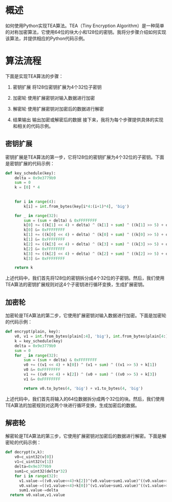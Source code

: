 # 概述

如何使用Python实现TEA算法。TEA（Tiny Encryption Algorithm）是一种简单的对称加密算法，它使用64位的块大小和128位的密钥。我将分步骤介绍如何实现该算法，并提供相应的Python代码示例。

# 算法流程

下面是实现TEA算法的步骤：

1. 密钥扩展	将128位密钥扩展为4个32位子密钥

2. 加密轮	使用扩展密钥对输入数据进行加密

3. 解密轮	使用扩展密钥对加密后的数据进行解密

4. 结果输出	输出加密或解密后的数据
   接下来，我将为每个步骤提供具体的实现和相关的代码示例。

## 密钥扩展

  密钥扩展是TEA算法的第一步，它将128位的密钥扩展为4个32位的子密钥。下面是密钥扩展的代码示例：

```python
def key_schedule(key):
    delta = 0x9e3779b9
    sum = 0
    k = [0] * 4    
    
    
    for i in range(4):
        k[i] = int.from_bytes(key[i*4:(i+1)*4], 'big')

    for _ in range(32):
        sum = (sum + delta) & 0xFFFFFFFF
        k[0] += ((k[1] << 4) + delta) ^ (k[1] + sum) ^ ((k[1] >> 5) + delta)
        k[0] &= 0xFFFFFFFF
        k[1] += ((k[0] << 4) + delta) ^ (k[0] + sum) ^ ((k[0] >> 5) + delta)
        k[1] &= 0xFFFFFFFF
        k[2] += ((k[3] << 4) + delta) ^ (k[3] + sum) ^ ((k[3] >> 5) + delta)
        k[2] &= 0xFFFFFFFF
        k[3] += ((k[2] << 4) + delta) ^ (k[2] + sum) ^ ((k[2] >> 5) + delta)
        k[3] &= 0xFFFFFFFF

    return k
```

上述代码中，我们首先将128位的密钥拆分成4个32位的子密钥。然后，我们使用TEA算法的密钥扩展规则对这4个子密钥进行循环变换，生成扩展密钥。

## 加密轮

加密轮是TEA算法的第二步，它使用扩展密钥对输入数据进行加密。下面是加密轮的代码示例：

```python
def encrypt(plain, key):
    v0, v1 = int.from_bytes(plain[:4], 'big'), int.from_bytes(plain[4:], 'big')
    k = key_schedule(key)
    delta = 0x9e3779b9
    sum = 0
    for _ in range(32):
        sum = (sum + delta) & 0xFFFFFFFF
        v0 += ((v1 << 4) + k[0]) ^ (v1 + sum) ^ ((v1 >> 5) + k[1])
        v0 &= 0xFFFFFFFF
        v1 += ((v0 << 4) + k[2]) ^ (v0 + sum) ^ ((v0 >> 5) + k[3])
        v1 &= 0xFFFFFFFF

		return v0.to_bytes(4, 'big') + v1.to_bytes(4, 'big')
```

上述代码中，我们首先将输入的64位数据拆分成两个32位的块。然后，我们使用TEA算法的加密规则对这两个块进行循环变换，生成加密后的数据。

## 解密轮

解密轮是TEA算法的第三步，它使用扩展密钥对加密后的数据进行解密。下面是解密轮的代码示例：

```python
def decrypt(v,k):
	v0=c_uint32(v[0])
	v1=c_uint32(v[1])
	delta=0x9e3779b9
	sum1=c_uint32(delta*32)
	for i in range(32):
      v1.value-=((v0.value<<4)+k[2])^(v0.value+sum1.value)^((v0.value>>5)+k[3])
      v0.value-=((v1.value<<4)+k[0])^(v1.value+sum1.value)^((v1.value>>5)+k[1])
      sum1.value-=delta
  return v0.value,v1.value
```


